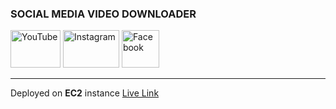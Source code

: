 ### SOCIAL MEDIA VIDEO DOWNLOADER ###
<img src="https://github.com/user-attachments/assets/bc059359-42df-4ed7-a46d-ab62e34384eb" alt="YouTube" width="80" height="60"/>
<img src="https://github.com/user-attachments/assets/83ac69ce-5213-419c-b56a-e75c725bd5e2" alt="Instagram" width="90" height="60"/>
<img src="https://github.com/user-attachments/assets/fadfaf61-fe60-480b-a347-cf98adc629ff" alt="Facebook" width="60" height="60"/>

---
Deployed on **EC2** instance
[Live Link](http://43.204.82.67:8080/VideoDownloader/)



